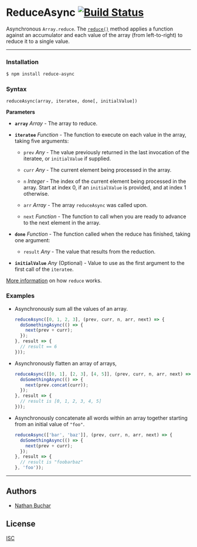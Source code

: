 ReduceAsync [![Build Status](https://travis-ci.org/nathanbuchar/reduce-async.svg?branch=master)](https://travis-ci.org/nathanbuchar/reduce-async)
===========

Asynchronous `Array.reduce`. The [`reduce()`][external_mdn_reduce] method applies a function against an accumulator and each value of the array (from left-to-right) to reduce it to a single value.



***



### Installation

```bash
$ npm install reduce-async
```


### Syntax

```
reduceAsync(array, iteratee, done[, initialValue])
```

**Parameters**

* **`array`** *Array* - The array to reduce.

* **`iteratee`** *Function* - The function to execute on each value in the array, taking five arguments:
  * `prev` *Any* - The value previously returned in the last invocation of the iteratee, or `initialValue` if supplied.

  * `curr` *Any* - The current element being processed in the array.

  * `n` *Integer* - The index of the current element being processed in the array. Start at index 0, if an `initialValue` is provided, and at index 1 otherwise.

  * `arr` *Array* - The array `reduceAsync` was called upon.

  * `next` *Function* - The function to call when you are ready to advance to the next element in the array.

* **`done`** *Function* - The function called when the reduce has finished, taking one argument:
  * `result` *Any* - The value that results from the reduction.

* **`initialValue`** *Any* (Optional) - Value to use as the first argument to the first call of the `iteratee`.

[More information][external_mdn_reduce] on how `reduce` works.


### Examples

* Asynchronously sum all the values of an array.

  ```js
  reduceAsync([0, 1, 2, 3], (prev, curr, n, arr, next) => {
    doSomethingAsync(() => {
      next(prev + curr);
    });
  }, result => {
    // result == 6
  }));
  ```

* Asynchronously flatten an array of arrays,

  ```js
  reduceAsync([[0, 1], [2, 3], [4, 5]], (prev, curr, n, arr, next) => {
    doSomethingAsync(() => {
      next(prev.concat(curr));
    });
  }, result => {
    // result is [0, 1, 2, 3, 4, 5]
  }));
  ```

* Asynchronously concatenate all words within an array together starting from an initial value of `"foo"`.

  ```js
  reduceAsync(['bar', 'baz']], (prev, curr, n, arr, next) => {
    doSomethingAsync(() => {
      next(prev + curr);
    });
  }, result => {
    // result is "foobarbaz"
  }, 'foo'));
  ```



***



Authors
-------
* [Nathan Buchar]


License
-------
[ISC](./LICENSE)






[external_mdn_reduce]: https://developer.mozilla.org/en-US/docs/Web/JavaScript/Reference/Global_Objects/Array/Reduce

[Nathan Buchar]: mailto:hello@nathanbuchar.com
